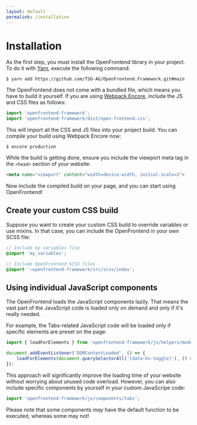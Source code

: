 ```yaml
---
layout: default
permalink: /installation
---
```


# Installation

As the first step, you must install the OpenFrontend library in your project. To do it with [Yarn](https://yarnpkg.com/),
execute the following command:

```shell
$ yarn add https://github.com/TSO-AG/OpenFrontend.Framework.git#main
```

The OpenFrontend does not come with a bundled file, which means you have to build it yourself. 
If you are using [Webpack Encore](https://github.com/symfony/webpack-encore), include the JS and CSS files as follows:

```js
import 'openfrontend-framework';
import 'openfrontend-framework/dist/open-frontend.css';
```

This will import all the CSS and JS files into your project build. You can compile your build using Webpack Encore now:

```shell
$ encore production
```

While the build is getting done, ensure you include the viewport meta tag in the `<head>` section of your website:

```html
<meta name="viewport" content="width=device-width, initial-scale=1">
```

Now include the compiled build on your page, and you can start using OpenFrontend!

## Create your custom CSS build

Suppose you want to create your custom CSS build to override variables or use mixins. In that case, you can 
include the OpenFrontend in your own SCSS file:

```scss
// Include my variables file
@import 'my_variables';

// Include OpenFrontend SCSS files
@import '~openfrontend-framework/src/scss/index';
```

## Using individual JavaScript components

The OpenFrontend loads the JavaScript components lazily. That means the vast part of the JavaScript code 
is loaded only on demand and only if it's really needed.

For example, the Tabs-related JavaScript code will be loaded only if specific elements are preset on the page:

```js
import { loadForElements } from 'openfrontend-framework/js/helpers/module-loader';

document.addEventListener('DOMContentLoaded', () => {
    loadForElements(document.querySelectorAll('[data-bs-toggle]'), () => import('openfrontend-framework/js/components/tabs'));
});
```

This approach will significantly improve the loading time of your website without worrying about unused code overload. 
However, you can also include specific components by yourself in your custom JavaScripe code:

```js
import 'openfrontend-framework/js/components/tabs';
```  

Please note that some components _may_ have the default function to be executed, whereas some may not!
